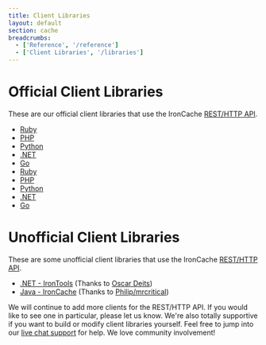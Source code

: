 ```yaml
---
title: Client Libraries
layout: default
section: cache
breadcrumbs:
  - ['Reference', '/reference']
  - ['Client Libraries', '/libraries']
---
```


# Official Client Libraries

These are our official client libraries that use the IronCache <a href="/cache/reference/api">REST/HTTP API</a>.

<div>
<ul>
<li><a href="https://github.com/iron-io/iron_cache_ruby">Ruby</a></li>
<li><a href="https://github.com/iron-io/iron_cache_php">PHP</a></li>
<li><a href="https://github.com/iron-io/iron_cache_python">Python</a></li>
<li><a href="https://github.com/iron-io/iron_cache_dotnet">.NET</a></li>
<li><a href="https://github.com/iron-io/iron_go">Go</a></li>
<li><a href="https://github.com/iron-io/iron_cache_ruby" target="_blank">Ruby</a></li>
<li><a href="https://github.com/iron-io/iron_cache_php" target="_blank">PHP</a></li>
<li><a href="https://github.com/iron-io/iron_cache_python" target="_blank">Python</a></li>
<li><a href="https://github.com/iron-io/iron_cache_dotnet" target="_blank">.NET</a></li>
<li><a href="https://github.com/iron-io/iron_go" target="_blank">Go</a></li>
</ul>
</div>

# Unofficial Client Libraries

These are some unofficial client libraries that use the IronCache <a href="/cache/reference/api">REST/HTTP API</a>.&nbsp;<br>
<div>
<ul>
<li><a href="https://github.com/odeits/IronTools" target="_blank">.NET - IronTools</a> (Thanks to <a href="https://github.com/odeits" target="_blank">Oscar Deits</a>)</li>
<li><a href="https://github.com/mrcritical/ironcache" target="_blank">Java - IronCache</a> (Thanks to <a href="https://github.com/mrcritical" target="_blank">Philip/mrcritical</a>)</li>
</ul>
</div>

We will continue to add more clients for the REST/HTTP API. If you would like to see one in particular, please let us know.
We're also totally supportive if you want to build or modify client libraries yourself. Feel free to jump into our
[live chat support](http://get.iron.io/chat) for help. We love community involvement!

